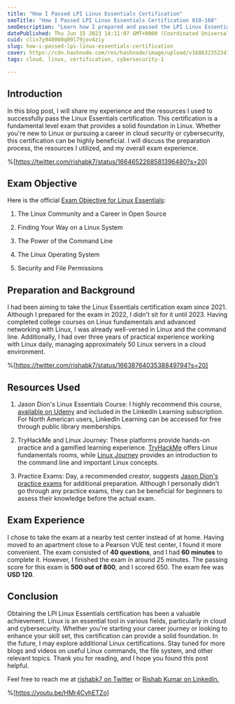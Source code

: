 ```yaml
---
title: "How I Passed LPI Linux Essentials Certification"
seoTitle: "How I Passed LPI Linux Essentials Certification 010-160"
seoDescription: "Learn how I prepared and passed the LPI Linux Essentials Certification 010-160."
datePublished: Thu Jun 15 2023 14:11:07 GMT+0000 (Coordinated Universal Time)
cuid: clix7y940000q09l79jov4ziy
slug: how-i-passed-lpi-linux-essentials-certification
cover: https://cdn.hashnode.com/res/hashnode/image/upload/v1686323523477/eb60d499-2180-4a39-897f-a71bad380cae.png
tags: cloud, linux, certification, cybersecurity-1

---
```


## Introduction

In this blog post, I will share my experience and the resources I used to successfully pass the Linux Essentials certification. This certification is a fundamental level exam that provides a solid foundation in Linux. Whether you're new to Linux or pursuing a career in cloud security or cybersecurity, this certification can be highly beneficial. I will discuss the preparation process, the resources I utilized, and my overall exam experience.

%[https://twitter.com/rishabk7/status/1664652268581396480?s=20] 

## Exam Objective

Here is the official [Exam Objective for Linux Essentials](https://www.lpi.org/our-certifications/exam-010-objectives):

1. The Linux Community and a Career in Open Source
    
2. Finding Your Way on a Linux System
    
3. The Power of the Command Line
    
4. The Linux Operating System
    
5. Security and File Permissions
    

## Preparation and Background

I had been aiming to take the Linux Essentials certification exam since 2021. Although I prepared for the exam in 2022, I didn't sit for it until 2023. Having completed college courses on Linux fundamentals and advanced networking with Linux, I was already well-versed in Linux and the command line. Additionally, I had over three years of practical experience working with Linux daily, managing approximately 50 Linux servers in a cloud environment.

%[https://twitter.com/rishabk7/status/1663876403538849794?s=20] 

## Resources Used

1. Jason Dion's Linux Essentials Course: I highly recommend this course, [available on Udemy](https://www.udemy.com/course/linux-essentials-010/) and included in the LinkedIn Learning subscription. For North American users, LinkedIn Learning can be accessed for free through public library memberships.
    
2. TryHackMe and Linux Journey: These platforms provide hands-on practice and a gamified learning experience. [TryHackMe](http://tryhackme.com) offers Linux fundamentals rooms, while [Linux Journey](https://linuxjourney.com/) provides an introduction to the command line and important Linux concepts.
    
3. Practice Exams: Day, a recommended creator, suggests [Jason Dion's practice exams](https://www.udemy.com/course/linux-essentials-practice-exams/) for additional preparation. Although I personally didn't go through any practice exams, they can be beneficial for beginners to assess their knowledge before the actual exam.
    

## Exam Experience

I chose to take the exam at a nearby test center instead of at home. Having moved to an apartment close to a Pearson VUE test center, I found it more convenient. The exam consisted of **40 questions**, and I had **60 minutes** to complete it. However, I finished the exam in around 25 minutes. The passing score for this exam is **500 out of 800**, and I scored 650. The exam fee was **USD 120**.

## Conclusion

Obtaining the LPI Linux Essentials certification has been a valuable achievement. Linux is an essential tool in various fields, particularly in cloud and cybersecurity. Whether you're starting your career journey or looking to enhance your skill set, this certification can provide a solid foundation. In the future, I may explore additional Linux certifications. Stay tuned for more blogs and videos on useful Linux commands, the file system, and other relevant topics. Thank you for reading, and I hope you found this post helpful.

Feel free to reach me at [rishabk7 on Twitter](https://twitter.com/rishabk7) or [Rishab Kumar on LinkedIn.](https://www.linkedin.com/in/rishabkumar7/)

%[https://youtu.be/HMr4CvhETZo]